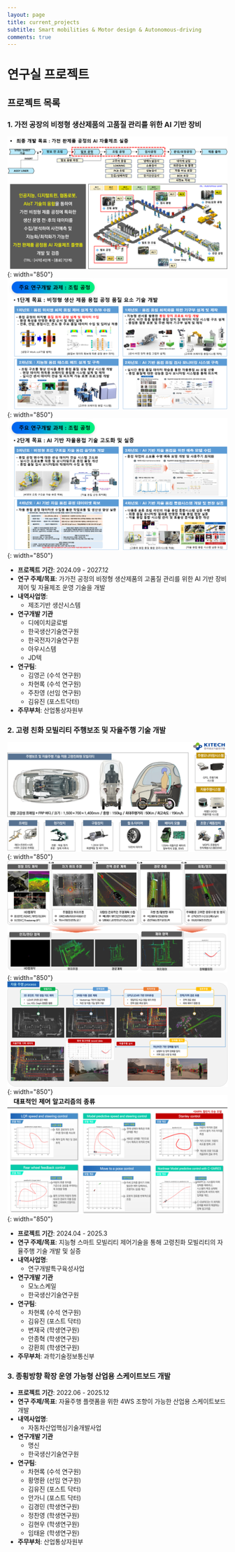 ```yaml
---
layout: page
title: current_projects
subtitle: Smart mobilities & Motor design & Autonomous-driving
comments: true
---
```


# 연구실 프로젝트

## 프로젝트 목록

### 1. **가전 공장의 비정형 생산제품의 고품질 관리를 위한 AI 기반 장비**
![labpic](https://github.com/hrchalab/hrchalab.github.io/blob/master/assets/project/그림1.png?raw=true){: width="850"}
![labpic](https://github.com/hrchalab/hrchalab.github.io/blob/master/assets/project/그림2.png?raw=true){: width="850"}
![labpic](https://github.com/hrchalab/hrchalab.github.io/blob/master/assets/project/그림3.png?raw=true){: width="850"}


- **프로젝트 기간**: 2024.09 - 2027.12
- **연구 주제/목표**: 가가전 공정의 비정형 생산제품의 고품질 관리를 위한 AI 기반 장비 제어 및 자율제조 운영 기술을 개발
- **내역사업명**:
  - 제조기반 생산시스템
- **연구개발 기관**
  - 디에이치글로벌
  - 한국생산기술연구원
  - 한국전자기술연구원
  - 아우시스템
  - JD텍
- **연구팀**:
  - 김영곤 (수석 연구원)
  - 차현록 (수석 연구원)
  - 주찬영 (선임 연구원)
  - 김유진 (포스트닥터)
- **주무부처**: 산업통상자원부


### 2. **고령 친화 모빌리티 주행보조 및 자율주행 기술 개발**
![labpic](https://github.com/hrchalab/hrchalab.github.io/blob/master/assets/project/그림4.png?raw=true){: width="850"}
![labpic](https://github.com/hrchalab/hrchalab.github.io/blob/master/assets/project/그림5.png?raw=true){: width="850"}
![labpic](https://github.com/hrchalab/hrchalab.github.io/blob/master/assets/project/그림6.png?raw=true){: width="850"}
![labpic](https://github.com/hrchalab/hrchalab.github.io/blob/master/assets/project/그림7.png?raw=true){: width="850"}

- **프로젝트 기간**: 2024.04 - 2025.3
- **연구 주제/목표**: 지능형 스마트 모빌리티 제어기술을 통해 고령친화 모빌리티의 자율주행 기술 개발 및 실증
- **내역사업명**:
  - 연구개발특구육성사업
- **연구개발 기관**
  - 모노스케일
  - 한국생산기술연구원
- **연구팀**:
  - 차현록 (수석 연구원)
  - 김유진 (포스트 닥터)
  - 변재국 (학생연구원)
  - 안종혁 (학생연구원)
  - 강환희 (학생연구원)
- **주무부처**: 과학기술정보통신부

### 3. **종횡방향 확장 운영 가능형 산업용 스케이트보드 개발**

- **프로젝트 기간**: 2022.06 - 2025.12
- **연구 주제/목표**: 자율주행 플랫폼을 위한 4WS 조향이 가능한 산업용 스케이트보드 개발 
- **내역사업명**:
  - 자동차산업핵심기술개발사업
- **연구개발 기관**
  - 명신
  - 한국생산기술연구원
- **연구팀**:
  - 차현록 (수석 연구원)
  - 황명환 (선임 연구원)
  - 김유진 (포스트 닥터)
  - 안가니 (포스트 닥터)
  - 김경민 (학생연구원)
  - 정찬영 (학생연구원)
  - 김현우 (학생연구원)
  - 임태윤 (학생연구원)
- **주무부처**: 산업통상자원부

